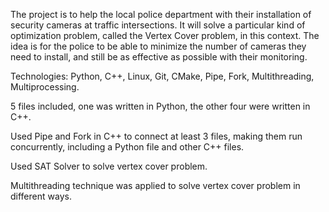 The project is to help the local police department with their installation 
of security cameras at traffic intersections. It will solve a particular 
kind of optimization problem, called the Vertex Cover problem, in this context. 
The idea is for the police to be able to minimize the number of cameras they need 
to install, and still be as effective as possible with their monitoring.

Technologies: Python, C++,  Linux, Git, CMake, Pipe, Fork, Multithreading, Multiprocessing. 

5 files included, one was written in Python, the other four were written in C++. 

Used Pipe and Fork in C++ to connect at least 3 files, making them run concurrently, including a Python file and other C++ files. 

Used SAT Solver to solve vertex cover problem. 

Multithreading technique was applied to solve vertex cover problem in different ways.
